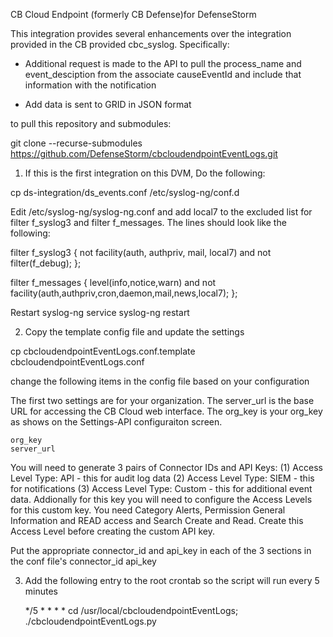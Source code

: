 CB Cloud Endpoint (formerly CB Defense)for DefenseStorm

This integration provides several enhancements over the integration provided in the CB provided cbc_syslog.  Specifically:

- Additional request is made to the API to pull the process_name and 
  event_desciption from the associate causeEventId and include that
  information with the notification

- Add data is sent to GRID in JSON format


to pull this repository and submodules:

git clone --recurse-submodules https://github.com/DefenseStorm/cbcloudendpointEventLogs.git

1. If this is the first integration on this DVM, Do the following:

  cp ds-integration/ds_events.conf /etc/syslog-ng/conf.d

  Edit /etc/syslog-ng/syslog-ng.conf and add local7 to the excluded list for filter f_syslog3 and filter f_messages. The lines should look like the following:

filter f_syslog3 { not facility(auth, authpriv, mail, local7) and not filter(f_debug); };

filter f_messages { level(info,notice,warn) and not facility(auth,authpriv,cron,daemon,mail,news,local7); };


  Restart syslog-ng
    service syslog-ng restart

2. Copy the template config file and update the settings

  cp cbcloudendpointEventLogs.conf.template cbcloudendpointEventLogs.conf

  change the following items in the config file based on your configuration

  The first two settings are for your organization.  The server_url is the base URL for accessing
  the CB Cloud web interface.  The org_key is your org_key as shows on the Settings-API
  configuraiton screen.

	org_key    
	server_url

  You will need to generate 3 pairs of Connector IDs and API Keys:
    (1) Access Level Type: API - this for audit log data
    (2) Access Level Type: SIEM - this for notifications
    (3) Access Level Type: Custom - this for additional event data.  Addionally for this key
        you will need to configure the Access Levels for this custom key.  You need Category 
        Alerts, Permission General Information and READ access and Search Create and Read.
	Create this Access Level before creating the custom API key.

  Put the appropriate connector_id and api_key in each of the 3 sections in the conf file's
	connector_id
	api_key

3. Add the following entry to the root crontab so the script will run every
   5 minutes

   */5 * * * * cd /usr/local/cbcloudendpointEventLogs; ./cbcloudendpointEventLogs.py
